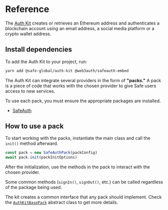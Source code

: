 # Reference

The [Auth Kit](https://github.com/safe-global/safe-core-sdk/tree/main/packages/auth-kit) creates or retrieves an Ethereum address and authenticates a blockchain account using an email address, a social media platform or a crypto wallet address.

## Install dependencies

To add the Auth Kit to your project, run:

```bash
yarn add @safe-global/auth-kit @web3auth/safeauth-embed
```

The Auth Kit can integrate several providers in the form of **"packs."** A pack is a piece of code that works with the chosen provider to give Safe users access to new services.

To use each pack, you must ensure the appropriate packages are installed.

- [SafeAuth](./reference/safe-auth-pack.md#install)

## How to use a pack

To start working with the packs, instantiate the main class and call the `init()` method afterward.

```typescript
const pack = new SafeAuthPack(packConfig)
await pack.init(packInitOptions)
```

After the initialization, use the methods in the pack to interact with the chosen provider.

Some common methods (`signIn()`, `signOut()`, etc.) can be called regardless of the package being used.

The kit creates a common interface that any pack should implement. Check the [`AuthKitBasePack`](./reference/auth-kit-base-pack.md) abstract class to get more details.

